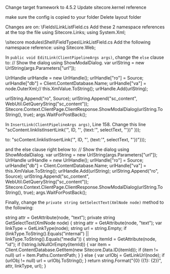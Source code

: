 Change target framework to 4.5.2
Update sitecore.kernel reference

make sure the config is copied to your folder
Delete layout folder


Changes are on:
\Fields\LinkListField.cs
Add these 2 namespace references at the top the file
using Sitecore.Links;
using System.Xml;


\sitecore modules\Shell\FieldTypes\LinkListField.cs
Add the following namespace reference:
using Sitecore.Web;

In `public void EditLink(ClientPipelineArgs args)`, change the `else` clause to:
// Show the dialog using ShowModalDialog.
var urlString = new UrlString(args.Parameters["url"]);

UrlHandle urlHandle = new UrlHandle();
urlHandle["ro"] = Source;
urlHandle["db"] = Client.ContentDatabase.Name;
urlHandle["va"] = node.OuterXml;// this.XmlValue.ToString();
urlHandle.Add(urlString);

urlString.Append("ro", Source);
urlString.Append("sc_content", WebUtil.GetQueryString("sc_content"));
Sitecore.Context.ClientPage.ClientResponse.ShowModalDialog(urlString.ToString(), true);
args.WaitForPostBack();



In `InsertLink(ClientPipelineArgs args)`, Line 158.
Change this line
"scContent.linklistInsertLink('", ID, "', {text:'", selectText, "'})" }));

to:
"scContent.linklistInsertLink('", ID, "', {text:'", selectText, "'})"}));

and the else clause right below to:
// Show the dialog using ShowModalDialog.
var urlString = new UrlString(args.Parameters["url"]);
UrlHandle urlHandle = new UrlHandle();
urlHandle["ro"] = Source;
urlHandle["db"] = Client.ContentDatabase.Name;
urlHandle["va"] = this.XmlValue.ToString();
urlHandle.Add(urlString);
urlString.Append("ro", Source);
urlString.Append("sc_content", WebUtil.GetQueryString("sc_content"));
Sitecore.Context.ClientPage.ClientResponse.ShowModalDialog(urlString.ToString(), true);
args.WaitForPostBack();

Finally, change the `private string GetSelectText(XmlNode node)` method to the following:

string attr = GetAttribute(node, "text");
private string GetSelectText(XmlNode node)
{
    string attr = GetAttribute(node, "text");
    var linkType = GetLinkType(node);
    string url = string.Empty;
    if (linkType.ToString().Equals("internal") || linkType.ToString().Equals("media"))
    {
        string itemId = GetAttribute(node, "id");
        if (!string.IsNullOrEmpty(itemId))
        {
            var item = Client.ContentDatabase.GetItem(new Sitecore.Data.ID(itemId));
            if (item != null)
                url = item.Paths.ContentPath;
        }
    }
    else
    {
        var urlObj = GetLinkUrl(node);
        if (urlObj != null)
            url = urlObj.ToString();
    }
    return string.Format("{0} ({1}: {2})", attr, linkType, url);
}
